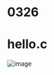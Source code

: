# 0326

# hello.c
![image](https://github.com/sjl0430/Sysp/assets/162114254/310f801f-84c3-4f19-8037-590da4ae1783)
